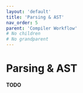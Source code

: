 ```yaml
---
layout: 'default'
title: 'Parsing & AST'
nav_order: 5
parent: 'Compiler Workflow'
# No children
# No grandparent
---
```


# Parsing & AST

__TODO__
<div class="nav-btn-block">
    
    
</div>
